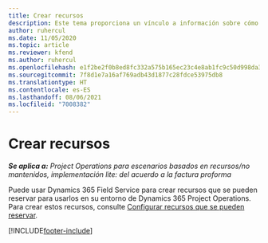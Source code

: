 ```yaml
---
title: Crear recursos
description: Este tema proporciona un vínculo a información sobre cómo crear recursos que se pueden reservar.
author: ruhercul
ms.date: 11/05/2020
ms.topic: article
ms.reviewer: kfend
ms.author: ruhercul
ms.openlocfilehash: e1f2be2f0b8ed8fc332a575b165ec23c4e8ab1fc9c50d998da3459c05dbcead1
ms.sourcegitcommit: 7f8d1e7a16af769adb43d1877c28fdce53975db8
ms.translationtype: HT
ms.contentlocale: es-ES
ms.lasthandoff: 08/06/2021
ms.locfileid: "7008382"
---
```

# <a name="create-resources"></a>Crear recursos

_**Se aplica a:** Project Operations para escenarios basados en recursos/no mantenidos, implementación lite: del acuerdo a la factura proforma_

Puede usar Dynamics 365 Field Service para crear recursos que se pueden reservar para usarlos en su entorno de Dynamics 365 Project Operations. Para crear estos recursos, consulte [Configurar recursos que se pueden reservar](/dynamics365/field-service/set-up-bookable-resources).


[!INCLUDE[footer-include](../includes/footer-banner.md)]